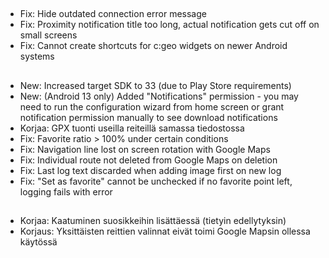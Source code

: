 ##
- Fix: Hide outdated connection error message
- Fix: Proximity notification title too long, actual notification gets cut off on small screens
- Fix: Cannot create shortcuts for c:geo widgets on newer Android systems

##
- New: Increased target SDK to 33 (due to Play Store requirements)
- New: (Android 13 only) Added "Notifications" permission - you may need to run the configuration wizard from home screen or grant notification permission manually to see download notifications
- Korjaa: GPX tuonti useilla reiteillä samassa tiedostossa
- Fix: Favorite ratio > 100% under certain conditions
- Fix: Navigation line lost on screen rotation with Google Maps
- Fix: Individual route not deleted from Google Maps on deletion
- Fix: Last log text discarded when adding image first on new log
- Fix: "Set as favorite" cannot be unchecked if no favorite point left, logging fails with error

##
- Korjaa: Kaatuminen suosikkeihin lisättäessä (tietyin edellytyksin)
- Korjaus: Yksittäisten reittien valinnat eivät toimi Google Mapsin ollessa käytössä
